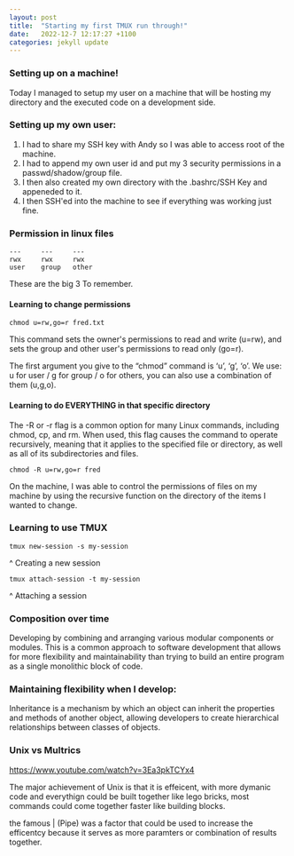 ```yaml
---
layout: post
title:  "Starting my first TMUX run through!" 
date:   2022-12-7 12:17:27 +1100
categories: jekyll update
---
```


### Setting up on a machine!

Today I managed to setup my user on a machine that will be hosting my directory and the executed code on a development side. 

### Setting up my own user: 

1) I had to share my SSH key with Andy so I was able to access root of the machine. 
2) I had to append my own user id and put my 3 security permissions in a passwd/shadow/group file. 
3) I then also created my own directory with the .bashrc/SSH Key and appeneded to it. 
4) I then SSH'ed into the machine to see if everything was working just fine.

### Permission in linux files 

```
---     ---     ---
rwx     rwx     rwx
user    group   other
```

These are the big 3 To remember. 

#### Learning to change permissions 

```chmod u=rw,go=r fred.txt```

This command sets the owner's permissions to read and write (u=rw), and sets the group and other user's permissions to read only (go=r).

The first argument you give to the “chmod” command is ‘u’, ‘g’, ‘o’. We use: 
u for user / g for group / o for others, 
you can also use a combination of them (u,g,o). 

#### Learning to do EVERYTHING in that specific directory

The -R or -r flag is a common option for many Linux commands, including chmod, cp, and rm. When used, this flag causes the command to operate recursively, meaning that it applies to the specified file or directory, as well as all of its subdirectories and files.

```chmod -R u=rw,go=r fred```

On the machine, I was able to control the permissions of files on my machine by using the recursive function on the directory of the items I wanted to change. 

### Learning to use TMUX

```tmux new-session -s my-session```

^ Creating a new session 

```tmux attach-session -t my-session ```

^ Attaching a session 

### Composition over time 

Developing by combining and arranging various modular components or modules. This is a common approach to software development that allows for more flexibility and maintainability than trying to build an entire program as a single monolithic block of code.

### Maintaining flexibility when I develop: 

Inheritance is a mechanism by which an object can inherit the properties and methods of another object, allowing developers to create hierarchical relationships between classes of objects. 



### Unix vs Multrics

https://www.youtube.com/watch?v=3Ea3pkTCYx4

The major achievement of Unix is that it is effeicent, with more dymanic code and everythign could be built together like lego bricks, most commands could come together faster like building blocks. 

the famous | (Pipe) was a factor that could be used to increase the efficentcy because it serves as more paramters or combination of results together. 
